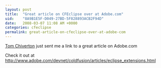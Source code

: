 ```yaml
---
layout: post
title:  "Great article on CFEclipse over at Adobe.com"
uid:	"8A9B1E5F-D049-27BD-5F828893ACB2F94D"
date:   2008-03-07 11:08 AM +0000
categories: cfeclipse
permalink: great-article-on-cfeclipse-over-at-adobe-com
---
```

<a href="http://www.rachaelandtom.info/blogs/falken">Tom Chiverton</a> just sent me a link to a great article on Adobe.com

Check it out at <a href="http://www.adobe.com/devnet/coldfusion/articles/eclipse_extensions.html">http://www.adobe.com/devnet/coldfusion/articles/eclipse_extensions.html</a>